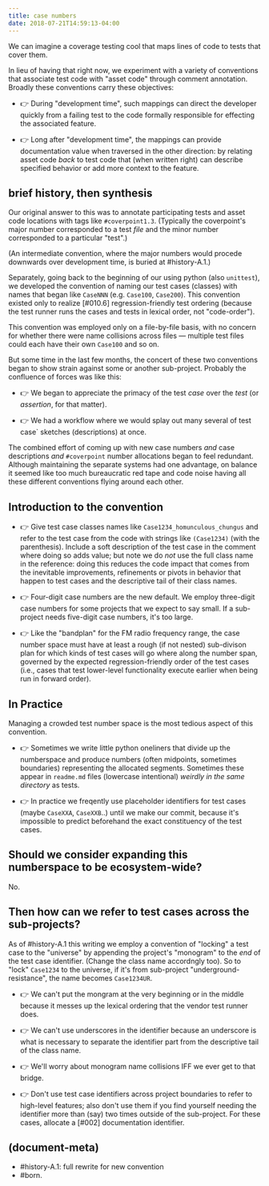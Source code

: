 ```yaml
---
title: case numbers
date: 2018-07-21T14:59:13-04:00
---
```


We can imagine a coverage testing cool that maps lines of code to tests
that cover them.

In lieu of having that right now, we experiment with a variety of
conventions that associate test code with "asset code" through comment
annotation. Broadly these conventions carry these objectives:

* 👉 During "development time", such mappings can direct the developer
quickly from a failing test to the code formally responsible for effecting
the associated feature.

* 👉 Long after "development time", the mappings can provide documentation
value when traversed in the other direction: by relating asset code _back_
to test code that (when written right) can describe specified behavior or
add more context to the feature.



## brief history, then synthesis

Our original answer to this was to annotate participating tests and asset
code locations with tags like `#coverpoint1.3`. (Typically the coverpoint's
major number corresponded to a test *file* and the minor number corresponded
to a particular "test".)

(An intermediate convention, where the major numbers would procede downwards
over development time, is buried at #history-A.1.)

Separately, going back to the beginning of our using python (also `unittest`),
we developed the convention of naming our test cases (classes) with names
that began like `CaseNNN` (e.g. `Case100`, `Case200`). This convention existed
only to realize [#010.6] regression-friendly test ordering (because the test
runner runs the cases and tests in lexical order, not "code-order").

This convention was employed only on a file-by-file basis, with no concern
for whether there were name collisions across files — multiple test files
could each have their own `Case100` and so on.

But some time in the last few months, the concert of these two conventions
began to show strain against some or another sub-project. Probably the
confluence of forces was like this:

* 👉 We began to appreciate the primacy of the test _case_ over the _test_
(or _assertion_, for that matter).

* 👉 We had a workflow where we would splay out many several of test case`
sketches (descriptions) at once.

The combined effort of coming up with new case numbers _and_ case descriptions
_and_ `#coverpoint` number allocations began to feel redundant. Although
maintaining the separate systems had one advantage, on balance it seemed
like too much bureaucratic red tape and code noise having all these different
conventions flying around each other.



## Introduction to the convention

* 👉 Give test case classes names like `Case1234_homunculous_chungus` and
refer to the test case from the code with strings like `(Case1234)`
(with the parenthesis). Include a soft description of the test case in
the comment where doing so adds value; but note we do _not_ use the full
class name in the reference: doing this reduces the code impact that comes
from the inevitable improvements, refinements or pivots in behavior that
happen to test cases and the descriptive tail of their class names.

* 👉 Four-digit case numbers are the new default. We employ three-digit case
numbers for some projects that we expect to say small. If a sub-project
needs five-digit case numbers, it's too large.

* 👉 Like the "bandplan" for the FM radio frequency range, the case number
space must have at least a rough (if not nested) sub-divison plan for which
kinds of test cases will go where along the number span, governed by the
expected regression-friendly order of the test cases (i.e., cases that test
lower-level functionality execute earlier when being run in forward order).



## In Practice

Managing a crowded test number space is the most tedious aspect of this
convention.

* 👉 Sometimes we write little python oneliners that divide up the
numberspace and produce numbers (often midpoints, sometimes boundaries)
representing the allocated segments. Sometimes these appear in `readme.md`
files (lowercase intentional) _weirdly in the same directory_ as tests.

* 👉 In practice we freqently use placeholder identifiers for test cases
(maybe `CaseXXA`, `CaseXXB`..) until we make our commit, because it's
impossible to predict beforehand the exact constituency of the test cases.



## Should we consider expanding this numberspace to be ecosystem-wide?

No.



## Then how can we refer to test cases across the sub-projects?

As of #history-A.1 this writing we employ a convention of "locking" a
test case to the "universe" by appending the project's "monogram" to the
*end* of the test case identifier. (Change the class name accordngly too).
So to "lock" `Case1234` to the universe, if it's from sub-project
"underground-resistance", the name becomes `Case1234UR`.

* 👉 We can't put the mongram at the very beginning or in the middle because
it messes up the lexical ordering that the vendor test runner does.

* 👉 We can't use underscores in the identifier because an underscore is
what is necessary to separate the identifier part from the descriptive tail
of the class name.

* 👉 We'll worry about monogram name collisions IFF we ever get to that bridge.

* 👉 Don't use test case identifiers across project boundaries to refer to
high-level features; also don't use them if you find yourself needing the
identifier more than (say) two times outside of the sub-project. For these
cases, allocate a [#002] documentation identifier.




## (document-meta)

  - #history-A.1: full rewrite for new convention
  - #born.
